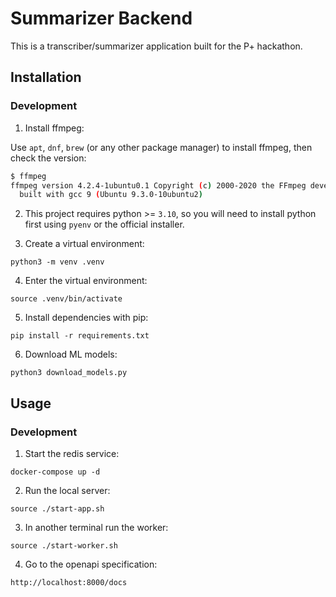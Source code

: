 # Summarizer Backend

This is a transcriber/summarizer application built for the P+ hackathon.

## Installation

### Development

1. Install ffmpeg:

Use `apt`, `dnf`, `brew` (or any other package manager) to install ffmpeg, then check the version:

```bash
$ ffmpeg
ffmpeg version 4.2.4-1ubuntu0.1 Copyright (c) 2000-2020 the FFmpeg developers
  built with gcc 9 (Ubuntu 9.3.0-10ubuntu2)
```

2. This project requires python >= `3.10`, so you will need to install python first using `pyenv` or the official installer.

3. Create a virtual environment:
```
python3 -m venv .venv
```

4. Enter the virtual environment:
```
source .venv/bin/activate
```

5. Install dependencies with pip:
```
pip install -r requirements.txt
```

6. Download ML models:
```
python3 download_models.py
```

## Usage

### Development

1. Start the redis service:
```
docker-compose up -d
```

2. Run the local server:
```
source ./start-app.sh
```

3. In another terminal run the worker:
```
source ./start-worker.sh
```
4. Go to the openapi specification:
```
http://localhost:8000/docs
```